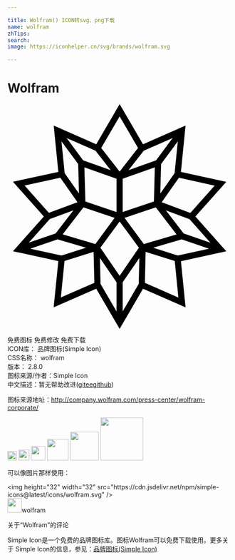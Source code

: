 ```yaml
---

title: Wolfram() ICON转svg、png下载
name: wolfram
zhTips: 
search: 
image: https://iconhelper.cn/svg/brands/wolfram.svg

---
```


# Wolfram  <small style="font-size: 60%;font-weight: 100"></small>

<div id="svg" class="svg-wrap">
<svg role="img" viewBox="0 0 24 24" xmlns="http://www.w3.org/2000/svg"><title>Wolfram icon</title><path d="M20.105 12.001l3.307-3.708-4.854-1.059.495-4.944-4.55 1.996L12 0 9.495 4.287 4.947 2.291l.494 4.944L.587 8.289l3.305 3.707-3.305 3.713 4.854 1.053-.5 4.945 4.553-1.994L12 24l2.504-4.287 4.55 1.994-.495-4.938 4.854-1.06-3.308-3.708zm1.605 2.792l-2.861-.982-1.899-2.471 2.526.942 2.234 2.511zm.459-6.096l-2.602 2.918-3.066-1.141 1.844-2.612 3.824.835zm-4.288-1.324l-1.533 2.179.088-3.162 1.788-2.415-.343 3.398zm-3.304-2.399l3.091-1.354L15.9 5.998l-2.943 1.049 1.62-2.073zm1.187 1.772l-.096 3.652-3.341 1.12V7.969l3.437-1.223zM12 1.308l1.969 3.371L12 7.199l-1.971-2.521L12 1.308zM9.423 4.974l1.619 2.072-2.948-1.048L6.332 3.62l3.091 1.354zm2.245 2.995v3.549l-3.335-1.12-.102-3.652 3.437 1.223zM7.564 6.39l.086 3.162-1.532-2.179-.341-3.397L7.564 6.39zM1.83 8.692l3.824-.83 1.839 2.612-3.065 1.136L1.83 8.692zm2.694 3.585l2.526-.937-1.9 2.471-2.861.977 2.235-2.511zm-2.093 3.159l2.929-1 3.045.896-2.622.837-3.352-.733zm3.28 5.212l.392-3.896 3.111-.982.082 3.31-3.585 1.568zm3.691-5.708l-3.498-1.03 2.226-2.892 3.335 1.126-2.063 2.796zm2.266 7.191l-1.711-2.934-.066-2.771 1.777 2.597v3.108zm-1.73-6.8L12 12.532l2.063 2.799L12 18.336l-2.062-3.005zm4.104 3.866l-1.715 2.934v-3.107l1.782-2.597-.067 2.77zm-1.514-7.052l3.341-1.126 2.221 2.892-3.499 1.03-2.063-2.796zm2.175 6.935l.077-3.31 3.116.982.386 3.901-3.579-1.573zm3.514-2.912l-2.625-.837 3.049-.896 2.928 1.003-3.352.73z"/></svg>
</div>
<detail full-name='wolfram'></detail>

<div class="detail-page">
<p>
<span><span class="badge-success badge">免费图标</span> <span class="badge-success badge">免费修改</span>  <span class="badge-success badge">免费下载</span> </span>
<br/>
<span>
ICON库：
<span class="badge-secondary badge">品牌图标(Simple Icon)</span> 
</span>
<br/>
<span>
CSS名称：
<span class="badge-secondary badge">wolfram</span> 
</span>

<br/>
<span>
版本：
<span class="badge-secondary badge">2.8.0</span> 
</span>
<br/>
<span>图标来源/作者：<span class="badge-light badge">Simple Icon</span></span> 
<br/>
<span class="zh-detail">中文描述：暂无<span class="help-link"><span>帮助改进</span>(<a href="https://gitee.com/liuwave/icon-helper/edit/master/json/brands/wolfram.json" target="_blank" rel="noopener noreferrer">gitee</a><a href="https://github.com/liuwave/icon-helper/edit/master/json/brands/wolfram.json" target="_blank" rel="noopener noreferrer">github</a></span>)</span><br/>
</p>
</div><div class="description description alert alert-light"><p>图标来源地址：<a href="http://company.wolfram.com/press-center/wolfram-corporate/" target="_blank" rel="noopener noreferrer">http://company.wolfram.com/press-center/wolfram-corporate/</a></p></div>
<div class="alert alert-dark">
<img height="21" width="21" src="https://cdn.jsdelivr.net/npm/simple-icons@latest/icons/wolfram.svg" />
<img height="24" width="24" src="https://cdn.jsdelivr.net/npm/simple-icons@latest/icons/wolfram.svg" />
<img height="32" width="32" src="https://cdn.jsdelivr.net/npm/simple-icons@latest/icons/wolfram.svg" />
<img height="48" width="48" src="https://cdn.jsdelivr.net/npm/simple-icons@latest/icons/wolfram.svg" />
<img height="64" width="64" src="https://cdn.jsdelivr.net/npm/simple-icons@latest/icons/wolfram.svg" />
<img height="96" width="96" src="https://cdn.jsdelivr.net/npm/simple-icons@latest/icons/wolfram.svg" />

</div>
<div>
  <p>可以像图片那样使用：    
  </p>
  <div class="alert alert-primary" style="font-size: 14px">
    &lt;img height="32" width="32" src="https://cdn.jsdelivr.net/npm/simple-icons@latest/icons/wolfram.svg" /&gt;
    <copy-btn content='<img height="32" width="32" src="https://cdn.jsdelivr.net/npm/simple-icons@latest/icons/wolfram.svg" />'></copy-btn>
  </div>
  <div class="alert alert-secondary">
    <img height="32" width="32" src="https://cdn.jsdelivr.net/npm/simple-icons@latest/icons/wolfram.svg" />wolfram
    <copy-btn content="wolfram" btn-title="复制图标名称"></copy-btn>
  </div>
</div>

<Vssue title="关于“Wolfram”的评论" >关于“Wolfram”的评论</Vssue>


<div><p>Simple Icon是一个免费的品牌图标库。图标Wolfram可以免费下载使用。更多关于  Simple Icon的信息，参见：<a target="_blank" href="https://iconhelper.cn/brands.html">品牌图标(Simple Icon)</a>
</p></div>
